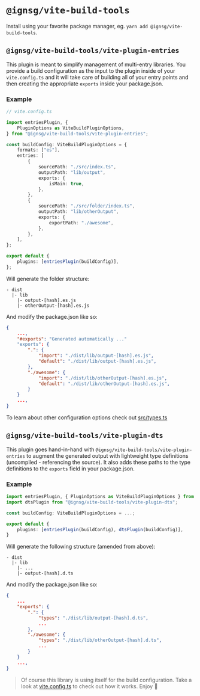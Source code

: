 # `@ignsg/vite-build-tools`

Install using your favorite package manager, eg. `yarn add @ignsg/vite-build-tools`.

## `@ignsg/vite-build-tools/vite-plugin-entries`

This plugin is meant to simplify management of multi-entry libraries. You provide a build configuration as the input to the plugin inside of your `vite.config.ts` and it will take care of building all of your entry points and then creating the appropriate `exports` inside your package.json.

### Example

```typescript
// vite.config.ts

import entriesPlugin, {
    PluginOptions as ViteBuildPluginOptions,
} from "@ignsg/vite-build-tools/vite-plugin-entries";

const buildConfig: ViteBuildPluginOptions = {
    formats: ["es"],
    entries: [
        {
            sourcePath: "./src/index.ts",
            outputPath: "lib/output",
            exports: {
                isMain: true,
            },
        },
        {
            sourcePath: "./src/folder/index.ts",
            outputPath: "lib/otherOutput",
            exports: {
                exportPath: "./awesome",
            },
        },
    ],
};

export default {
    plugins: [entriesPlugin(buildConfig)],
};
```

Will generate the folder structure:

```
- dist
  |- lib
    |- output-[hash].es.js
    |- otherOutput-[hash].es.js
```

And modify the package.json like so:

```json
{
    ...,
    "#exports": "Generated automatically ..."
    "exports": {
        ".": {
            "import": "./dist/lib/output-[hash].es.js",
            "default": "./dist/lib/output-[hash].es.js",
        },
        "./awesome": {
            "import": "./dist/lib/otherOutput-[hash].es.js",
            "default": "./dist/lib/otherOutput-[hash].es.js",
        }
    }
    ...,
}
```

To learn about other configuration options check out [src/types.ts](./src/types.ts)

## `@ignsg/vite-build-tools/vite-plugin-dts`

This plugin goes hand-in-hand with `@ignsg/vite-build-tools/vite-plugin-entries` to augment the generated output with lightweight type definitions (uncompiled - referencing the source). It also adds these paths to the type definitions to the `exports` field in your package.json.

### Example

```typescript
import entriesPlugin, { PluginOptions as ViteBuildPluginOptions } from "@ignsg/vite-build-tools/vite-plugin-entries";
import dtsPlugin from "@ignsg/vite-build-tools/vite-plugin-dts";

const buildConfig: ViteBuildPluginOptions = ...;

export default {
    plugins: [entriesPlugin(buildConfig), dtsPlugin(buildConfig)],
}
```

Will generate the following structure (amended from above):

```
- dist
  |- lib
    |- ...
    |- output-[hash].d.ts
```

And modify the package.json like so:

```json
{
    ...
    "exports": {
        ".": {
            "types": "./dist/lib/output-[hash].d.ts",
            ...
        },
        "./awesome": {
            "types": "./dist/lib/otherOutput-[hash].d.ts",
            ...
        }
    }
    ...,
}
```

> Of course this library is using itself for the build configuration. Take a look at [vite.config.ts](./vite.config.ts) to check out how it works. Enjoy 🎉
